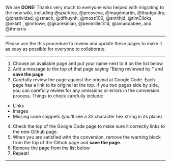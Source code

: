 We are **DONE**! Thanks very much to everyone who helped with migrating to the new wiki, including @sparkica, @presveva, @magdmartin, @thadguidry, @jqnatividad, @smach, @dfhuynh, @mozz100, @smithjd, @timClicks, @nklatt , @mrlowe, @gkarekinian, @benmiller314, @amandabee, and @tfmorris

* * *

Please use the this procedure to review and update these pages to make it as easy as possible for everyone to collaborate.

* * *

1. Choose an available page and put your name next to it on the list below
2. Add a message to the top of that page saying "Being reviewed by <your name>" and **save the page**
3. Carefully review the page against the original at Google Code. Each page has a link to its original at the top. If you two pages side by side, you can carefully review for any omissions or errors in the conversion process. Things to check carefully include:
  - Links
  - Images
  - Missing code snippets (you'll see a 32 character hex string in its place)

4. Check the top of the Google Code page to make sure it correctly links to the new Github page.
5. When you are satisfied with the conversion, remove the warning block from the top of the Github page and **save the page**.
6. Remove the page from the list below
7. Repeat!

* * *
